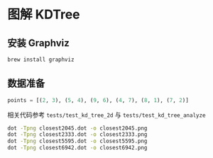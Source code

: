 # 图解 KDTree

## 安装 Graphviz

```bash
brew install graphviz
```

## 数据准备

```python
points = [(2, 3), (5, 4), (9, 6), (4, 7), (8, 1), (7, 2)]
```

相关代码参考 `tests/test_kd_tree_2d` 与 `tests/test_kd_tree_analyze`

```bash
dot -Tpng closest2045.dot -o closest2045.png
dot -Tpng closest2333.dot -o closest2333.png
dot -Tpng closest5595.dot -o closest5595.png
dot -Tpng closest6942.dot -o closest6942.png
```

[graphviz]: https://www.graphviz.org/ "Graphviz"